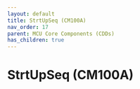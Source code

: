 ```yaml
---
layout: default
title: StrtUpSeq (CM100A)
nav_order: 17
parent: MCU Core Components (CDDs)
has_children: true
---
```

# StrtUpSeq (CM100A)
